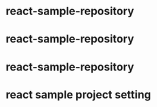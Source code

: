 # react-sample-repository
# react-sample-repository
# react-sample-repository
# react sample project setting
